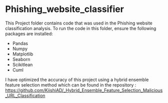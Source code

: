 # Phishing_website_classifier
This Project folder contains code that was used in the Phishing website classification analysis.
To run the code in this folder, ensure the following packages are installed:

- Pandas
- Numpy
- Matplotlib
- Seaborn
- Scikitlean
- Cuml

I have optimized the accuracy of this project using a hybrid ensemble feature selection method which can be found in the repository : https://github.com/KiishiAD/_Hybrid_Ensemble_Feature_Selection_Malicious_URL_Classification

